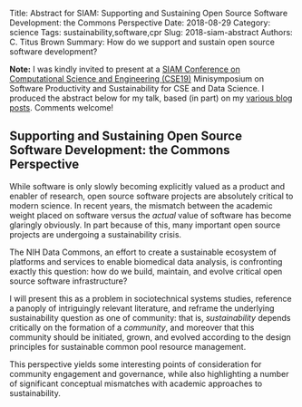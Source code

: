 Title: Abstract for SIAM: Supporting and Sustaining Open Source Software Development: the Commons Perspective
Date: 2018-08-29
Category: science
Tags: sustainability,software,cpr
Slug: 2018-siam-abstract
Authors: C. Titus Brown
Summary: How do we support and sustain open source software development?

**Note:** I was kindly invited to present at a [SIAM Conference on Computational Science and Engineering (CSE19)](https://www.siam.org/conferences/CM/Main/cse19) Minisymposium on Software Productivity and Sustainability for CSE and Data Science.  I produced the abstract below for my talk, based (in part) on my [various blog posts](http://ivory.idyll.org/blog/tag/cpr.html). Comments welcome!

## Supporting and Sustaining Open Source Software Development: the Commons Perspective

While software is only slowly becoming explicitly valued as a  product and enabler of research, open source software projects are absolutely critical to modern science. In recent years, the mismatch between the academic weight placed on software versus the *actual* value of software has become glaringly obviously. In part because of this, many important open source projects are undergoing a sustainability crisis.

The NIH Data Commons, an effort to create a sustainable ecosystem of platforms and services to enable biomedical data analysis, is confronting exactly this question: how do we build, maintain, and evolve critical open source software infrastructure? 

I will present this as a problem in sociotechnical systems studies, reference a panoply of intriguingly relevant literature, and reframe the underlying sustainability question as one of community: that is, *sustainability* depends critically on the formation of a *community*, and moreover that this community should be initiated, grown, and evolved according to the design principles for sustainable common pool resource management.

This perspective yields some interesting points of consideration for community engagement and governance, while also highlighting a number of significant conceptual mismatches with academic approaches to sustainability.

